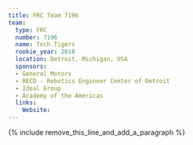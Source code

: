```yaml
---
title: FRC Team 7196
team:
  type: FRC
  number: 7196
  name: Tech Tigers
  rookie_year: 2018
  location: Detroit, Michigan, USA
  sponsors:
  - General Motors
  - RECD - Robotics Engineer Center of Detroit
  - Ideal Group
  - Academy of the Americas
  links:
    Website:
---
```


{% include remove_this_line_and_add_a_paragraph %}